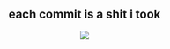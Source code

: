 <h2 align="center">each commit is a shit i took</h2>
<p align="center">
  <img src="https://github-readme-stats.vercel.app/api/?username=UnseenRikk&theme=github_dark&show_icons=true&hide_border=true&include_all_commits=true&hide_title=true&count_private=true&hide=prs,issues,contribs" />
</p>
